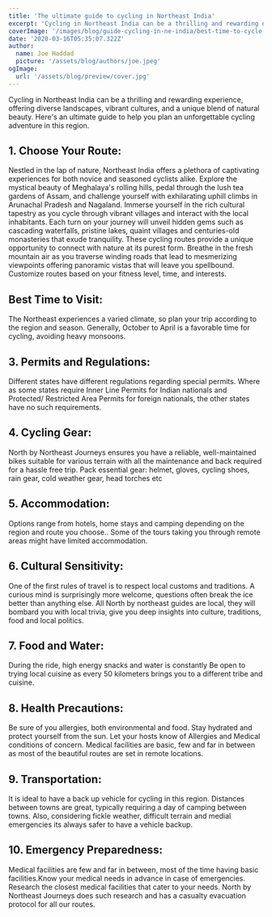 ```yaml
---
title: 'The ultimate guide to cycling in Northeast India'
excerpt: 'Cycling in Northeast India can be a thrilling and rewarding experience, offering diverse landscapes, vibrant cultures, and a unique blend of natural beauty. Here is an ultimate guide to help you plan an unforgettable cycling adventure in this region.'
coverImage: '/images/blog/guide-cycling-in-ne-india/best-time-to-cycle-in-northeast-india.jpg'
date: '2020-03-16T05:35:07.322Z'
author:
  name: Joe Haddad
  picture: '/assets/blog/authors/joe.jpeg'
ogImage:
  url: '/assets/blog/preview/cover.jpg'
---
```


Cycling in Northeast India can be a thrilling and rewarding experience, offering diverse landscapes, vibrant cultures, and a unique blend of natural beauty. Here's an ultimate guide to help you plan an unforgettable cycling adventure in this region.

## 1. Choose Your Route:

Nestled in the lap of nature, Northeast India offers a plethora of captivating experiences for both novice and seasoned cyclists alike. Explore the mystical beauty of Meghalaya's rolling hills, pedal through the lush tea gardens of Assam, and challenge yourself with exhilarating uphill climbs in Arunachal Pradesh and Nagaland. Immerse yourself in the rich cultural tapestry as you cycle through vibrant villages and interact with the local inhabitants. Each turn on your journey will unveil hidden gems such as cascading waterfalls, pristine lakes, quaint villages and centuries-old monasteries that exude tranquility. These cycling routes provide a unique opportunity to connect with nature at its purest form. Breathe in the fresh mountain air as you traverse winding roads that lead to mesmerizing viewpoints offering panoramic vistas that will leave you spellbound.
Customize routes based on your fitness level, time, and interests.


## Best Time to Visit:

The Northeast experiences a varied climate, so plan your trip according to the region and season.
Generally, October to April is a favorable time for cycling, avoiding heavy monsoons.

## 3. Permits and Regulations:

Different states have different regulations regarding special permits. Where as some states require Inner Line Permits for Indian nationals and Protected/ Restricted Area Permits for foreign nationals, the other states have no such requirements.

## 4. Cycling Gear:
North by Northeast Journeys  ensures  you have a reliable, well-maintained bikes suitable for various terrain with all the maintenance and back required for a hassle free trip.
Pack essential gear: helmet, gloves, cycling shoes, rain gear, cold weather gear, head torches etc

## 5. Accommodation:
Options range from hotels, home stays and camping depending on the region and route you choose..
Some of the tours taking you through remote areas might have limited accommodation.


## 6. Cultural Sensitivity:

One of the first rules of travel is to respect  local customs and traditions. A curious mind is surprisingly more welcome, questions often break the ice better than anything else. All North by northeast guides are local, they will bombard you with local trivia, give you deep insights into culture, traditions, food and local politics.

## 7. Food and Water:

During the ride, high energy snacks and water is constantly  Be open to trying local cuisine as every 50 kilometers brings you to a different tribe and cuisine.

## 8. Health Precautions:
Be sure of you allergies, both environmental and food. Stay hydrated and protect yourself from the sun. Let your hosts know of Allergies and Medical conditions of concern. Medical facilities are basic, few and far in between as most of the beautiful routes are set in remote locations.

## 9. Transportation:

It is ideal to have a back up vehicle for cycling in this region. Distances between towns are great, typically requiring  a day of camping between towns. Also, considering fickle weather, difficult terrain and medial emergencies its always safer to have a vehicle backup.

## 10. Emergency Preparedness:

Medical facilities are few and far in between, most of the time having basic facilities.Know your medical needs in advance in case of emergencies. Research the closest medical facilities that cater to your needs. North by Northeast Journeys does such research and has a casualty evacuation protocol for all our routes.
